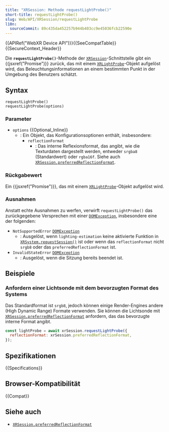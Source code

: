 ```yaml
---
title: "XRSession: Methode requestLightProbe()"
short-title: requestLightProbe()
slug: Web/API/XRSession/requestLightProbe
l10n:
  sourceCommit: 89c435da452257b944b403cc9e45036fcb22590e
---
```


{{APIRef("WebXR Device API")}}{{SeeCompatTable}}{{SecureContext_Header}}

Die **`requestLightProbe()`**-Methode der [`XRSession`](/de/docs/Web/API/XRSession)-Schnittstelle gibt ein {{jsxref("Promise")}} zurück, das mit einem [`XRLightProbe`](/de/docs/Web/API/XRLightProbe)-Objekt aufgelöst wird, das Beleuchtungsinformationen an einem bestimmten Punkt in der Umgebung des Benutzers schätzt.

## Syntax

```js-nolint
requestLightProbe()
requestLightProbe(options)
```

### Parameter

- `options` {{Optional_Inline}}
  - : Ein Objekt, das Konfigurationsoptionen enthält, insbesondere:
    - `reflectionFormat`
      - : Das interne Reflexionsformat, das angibt, wie die Texturdaten dargestellt werden, entweder `srgba8` (Standardwert) oder `rgba16f`. Siehe auch [`XRSession.preferredReflectionFormat`](/de/docs/Web/API/XRSession/preferredReflectionFormat).

### Rückgabewert

Ein {{jsxref("Promise")}}, das mit einem [`XRLightProbe`](/de/docs/Web/API/XRLightProbe)-Objekt aufgelöst wird.

### Ausnahmen

Anstatt echte Ausnahmen zu werfen, verwirft `requestLightProbe()` das zurückgegebene Versprechen mit einer [`DOMException`](/de/docs/Web/API/DOMException), insbesondere eine der folgenden:

- `NotSupportedError` [`DOMException`](/de/docs/Web/API/DOMException)
  - : Ausgelöst, wenn `lighting-estimation` keine aktivierte Funktion in [`XRSystem.requestSession()`](/de/docs/Web/API/XRSystem/requestSession) ist oder wenn das `reflectionFormat` nicht `srgb8` oder das `preferredReflectionFormat` ist.
- `InvalidStateError` [`DOMException`](/de/docs/Web/API/DOMException)
  - : Ausgelöst, wenn die Sitzung bereits beendet ist.

## Beispiele

### Anfordern einer Lichtsonde mit dem bevorzugten Format des Systems

Das Standardformat ist `srgb8`, jedoch können einige Render-Engines andere (High Dynamic Range) Formate verwenden. Sie können die Lichtsonde mit [`XRSession.preferredReflectionFormat`](/de/docs/Web/API/XRSession/preferredReflectionFormat) anfordern, das das bevorzugte interne Format angibt.

```js
const lightProbe = await xrSession.requestLightProbe({
  reflectionFormat: xrSession.preferredReflectionFormat,
});
```

## Spezifikationen

{{Specifications}}

## Browser-Kompatibilität

{{Compat}}

## Siehe auch

- [`XRSession.preferredReflectionFormat`](/de/docs/Web/API/XRSession/preferredReflectionFormat)
